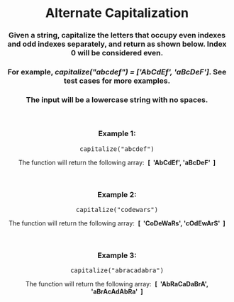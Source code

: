 <div align = "center">

# Alternate Capitalization

</div>

<div align = "center">

<h3>Given a string, capitalize the letters that occupy even indexes and odd indexes separately, and return as shown below. Index 0 will be considered even.</h3>

<h3>For example, <em>capitalize("abcdef") = ['AbCdEf', 'aBcDeF']</em>. See test cases for more examples.</h3>

<h3>The input will be a lowercase string with no spaces.</h3>

<br>

<h3>Example 1:</h3>

<pre>capitalize("abcdef")</pre>

<p>The function will return the following array: &nbsp;<strong>[&nbsp;&nbsp;'AbCdEf', 'aBcDeF'&nbsp;&nbsp;]</strong></p>

<br>

<h3>Example 2:</h3>

<pre>capitalize("codewars")</pre>

<p>The function will return the following array: &nbsp;<strong>[&nbsp;&nbsp;'CoDeWaRs', 'cOdEwArS'&nbsp;&nbsp;]</strong></p>

<br>

<h3>Example 3:</h3>

<pre>capitalize("abracadabra")</pre>

<p>The function will return the following array: &nbsp;<strong>[&nbsp;&nbsp;'AbRaCaDaBrA', 'aBrAcAdAbRa'&nbsp;&nbsp;]</strong></p>

</div>

